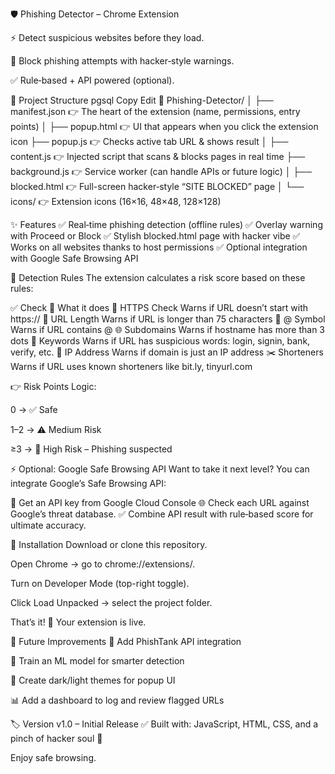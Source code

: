 🛡️ Phishing Detector – Chrome Extension

⚡ Detect suspicious websites before they load.

🚫 Block phishing attempts with hacker‑style warnings.

✅ Rule‑based + API powered (optional).

📂 Project Structure
pgsql
Copy
Edit
📁 Phishing-Detector/
│
├── manifest.json        👉 The heart of the extension (name, permissions, entry points)
│
├── popup.html           👉 UI that appears when you click the extension icon
├── popup.js             👉 Checks active tab URL & shows result
│
├── content.js           👉 Injected script that scans & blocks pages in real time
├── background.js        👉 Service worker (can handle APIs or future logic)
│
├── blocked.html         👉 Full-screen hacker‑style “SITE BLOCKED” page
│
└── icons/               👉 Extension icons (16×16, 48×48, 128×128)

✨ Features
✅ Real‑time phishing detection (offline rules)
✅ Overlay warning with Proceed or Block
✅ Stylish blocked.html page with hacker vibe
✅ Works on all websites thanks to host permissions
✅ Optional integration with Google Safe Browsing API

🔎 Detection Rules
The extension calculates a risk score based on these rules:

✅ Check	                📝 What it does
🔐 HTTPS Check	        Warns if URL doesn’t start with https://
🔗 URL Length	        Warns if URL is longer than 75 characters
📧 @ Symbol	            Warns if URL contains @
🌐 Subdomains	        Warns if hostname has more than 3 dots
🏦 Keywords	            Warns if URL has suspicious words: login, signin, bank, verify, etc.
📌 IP Address	        Warns if domain is just an IP address
✂️ Shorteners	        Warns if URL uses known shorteners like bit.ly, tinyurl.com

👉 Risk Points Logic:

0 → ✅ Safe

1–2 → ⚠️ Medium Risk

≥3 → 🚨 High Risk – Phishing suspected

⚡ Optional: Google Safe Browsing API
Want to take it next level?
You can integrate Google’s Safe Browsing API:

🔑 Get an API key from Google Cloud Console
🌐 Check each URL against Google’s threat database.
✅ Combine API result with rule‑based score for ultimate accuracy.

🚀 Installation
Download or clone this repository.

Open Chrome → go to chrome://extensions/.

Turn on Developer Mode (top-right toggle).

Click Load Unpacked → select the project folder.

That’s it! 🎉 Your extension is live.

🤖 Future Improvements
📡 Add PhishTank API integration

🧠 Train an ML model for smarter detection

🎨 Create dark/light themes for popup UI

📊 Add a dashboard to log and review flagged URLs

🏷️ Version
v1.0 – Initial Release ✅
Built with: JavaScript, HTML, CSS, and a pinch of hacker soul 💚

Enjoy safe browsing.